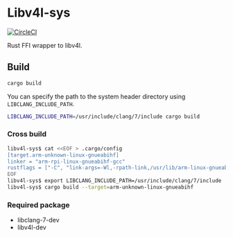 
# Libv4l-sys

[![CircleCI](https://circleci.com/gh/Idein/libv4l-sys.svg?style=svg)](https://circleci.com/gh/Idein/libv4l-sys)

Rust FFI wrapper to libv4l.

## Build

```sh
cargo build
```

You can specify the path to the system header directory using `LIBCLANG_INCLUDE_PATH`.

```sh
LIBCLANG_INCLUDE_PATH=/usr/include/clang/7/include cargo build
```

### Cross build

```sh
libv4l-sys$ cat <<EOF > .cargo/config
[target.arm-unknown-linux-gnueabihf]
linker = "arm-rpi-linux-gnueabihf-gcc"
rustflags = ["-C", "link-args=-Wl,-rpath-link,/usr/lib/arm-linux-gnueabihf"]
EOF
libv4l-sys$ export LIBCLANG_INCLUDE_PATH=/usr/include/clang/7/include
libv4l-sys$ cargo build --target=arm-unknown-linux-gnueabihf
```

### Required package

- libclang-7-dev
- libv4l-dev
